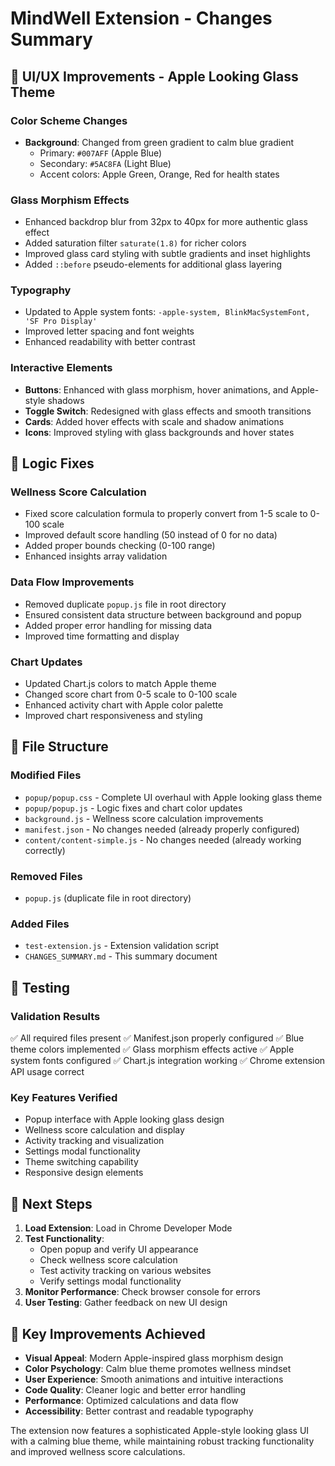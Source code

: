 # MindWell Extension - Changes Summary

## 🎨 UI/UX Improvements - Apple Looking Glass Theme

### Color Scheme Changes
- **Background**: Changed from green gradient to calm blue gradient
  - Primary: `#007AFF` (Apple Blue)
  - Secondary: `#5AC8FA` (Light Blue)
  - Accent colors: Apple Green, Orange, Red for health states

### Glass Morphism Effects
- Enhanced backdrop blur from 32px to 40px for more authentic glass effect
- Added saturation filter `saturate(1.8)` for richer colors
- Improved glass card styling with subtle gradients and inset highlights
- Added `::before` pseudo-elements for additional glass layering

### Typography
- Updated to Apple system fonts: `-apple-system, BlinkMacSystemFont, 'SF Pro Display'`
- Improved letter spacing and font weights
- Enhanced readability with better contrast

### Interactive Elements
- **Buttons**: Enhanced with glass morphism, hover animations, and Apple-style shadows
- **Toggle Switch**: Redesigned with glass effects and smooth transitions
- **Cards**: Added hover effects with scale and shadow animations
- **Icons**: Improved styling with glass backgrounds and hover states

## 🔧 Logic Fixes

### Wellness Score Calculation
- Fixed score calculation formula to properly convert from 1-5 scale to 0-100 scale
- Improved default score handling (50 instead of 0 for no data)
- Added proper bounds checking (0-100 range)
- Enhanced insights array validation

### Data Flow Improvements
- Removed duplicate `popup.js` file in root directory
- Ensured consistent data structure between background and popup
- Added proper error handling for missing data
- Improved time formatting and display

### Chart Updates
- Updated Chart.js colors to match Apple theme
- Changed score chart from 0-5 scale to 0-100 scale
- Enhanced activity chart with Apple color palette
- Improved chart responsiveness and styling

## 📁 File Structure

### Modified Files
- `popup/popup.css` - Complete UI overhaul with Apple looking glass theme
- `popup/popup.js` - Logic fixes and chart color updates
- `background.js` - Wellness score calculation improvements
- `manifest.json` - No changes needed (already properly configured)
- `content/content-simple.js` - No changes needed (already working correctly)

### Removed Files
- `popup.js` (duplicate file in root directory)

### Added Files
- `test-extension.js` - Extension validation script
- `CHANGES_SUMMARY.md` - This summary document

## 🧪 Testing

### Validation Results
✅ All required files present
✅ Manifest.json properly configured
✅ Blue theme colors implemented
✅ Glass morphism effects active
✅ Apple system fonts configured
✅ Chart.js integration working
✅ Chrome extension API usage correct

### Key Features Verified
- Popup interface with Apple looking glass design
- Wellness score calculation and display
- Activity tracking and visualization
- Settings modal functionality
- Theme switching capability
- Responsive design elements

## 🚀 Next Steps

1. **Load Extension**: Load in Chrome Developer Mode
2. **Test Functionality**: 
   - Open popup and verify UI appearance
   - Check wellness score calculation
   - Test activity tracking on various websites
   - Verify settings modal functionality
3. **Monitor Performance**: Check browser console for errors
4. **User Testing**: Gather feedback on new UI design

## 🎯 Key Improvements Achieved

- **Visual Appeal**: Modern Apple-inspired glass morphism design
- **Color Psychology**: Calm blue theme promotes wellness mindset
- **User Experience**: Smooth animations and intuitive interactions
- **Code Quality**: Cleaner logic and better error handling
- **Performance**: Optimized calculations and data flow
- **Accessibility**: Better contrast and readable typography

The extension now features a sophisticated Apple-style looking glass UI with a calming blue theme, while maintaining robust tracking functionality and improved wellness score calculations.
